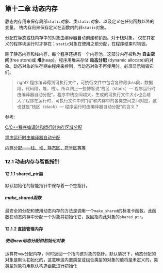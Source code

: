 ## 第十二章 动态内存
静态内存用来保存局部`static`对象、类`static`对象、以及定义在任何函数以外的变量。
栈内存用来保存定义在函数内的非`static`对象。

分配在静态或栈内存中的对象由编译器自动创建和销毁。对于栈对象， 仅在其定义的程序块运行时才存在；`static`对象在使用之前分配，在程序结束时销毁。

除了静态内存和栈内存，每个程序还拥有一个内存池。这部分内存被称为 **自由空间**(free store)或 **堆**(heap)。程序用堆来存储 **动态分配** (dynamic allocate)的对象。动态对象的生存期由程序来控制，当动态对象不再使用时，必须显示销毁它们。

> right?
程序编译得到可执行文件，可执行文件中包含各种段(bss段，数据段，代码段，堆，栈)。所以网上一些博客说“栈区（stack）— 程序运行时由编译器自动分配”。程序中栈空间越大，生成的可执行文件大小也会越大？程序在运行时，可执行文件中的“段”和内存中的各类空间之间对应，这也就是“栈区（stack）— 程序运行时由编译器自动分配”的含义？

参考:

[C/C++程序编译时和运行时内存区域分配](http://blog.csdn.net/yuzhihui_no1/article/details/38458711)

[程序运行时由编译器自动分配](http://blog.csdn.net/hemeinvyiqiluoben/article/details/44420289)

[内存分配——栈、堆、静态区、符号区等等](http://www.cnblogs.com/tiwlin/archive/2013/04/19/3030960.html)
### 12.1 动态内存与智能指针
#### 12.1.1 shared_ptr类
默认初始化的智能指针中保存着一个空指针。
##### make_shared函数
最安全的分配和使用动态内存的方法是调用一个`make_shared`的标准卡函数。此函数在动态内存中分配一个对象并初始化它，返回指向此对象的`shared_ptr`。

#### 12.1.2 直接管理内存
##### 使用new动态分配和初始化对象
运算符`new`分配内存，同时返回一个指向该对象的指针。默认情况下，动态分配的对象是默认初始化的，这意味这内置类型或组合类型的对象的值将是未定义的，类类型对象将用默认构造函数进行初始化
